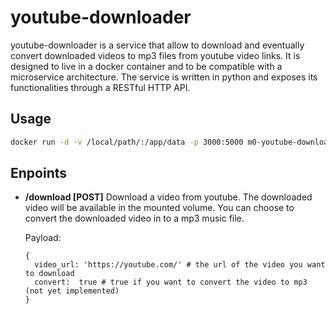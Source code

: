 # youtube-downloader

youtube-downloader is a service that allow to download and eventually convert downloaded videos to mp3 files from youtube video links. It is designed to live in a docker container and to be compatible with a microservice architecture.
The service is written in python and exposes its functionalities through a RESTful HTTP API.

## Usage
```bash
docker run -d -v /local/path/:/app/data -p 3000:5000 m0-youtube-downloader
```

## Enpoints
* **/download [POST]**
  Download a video from youtube. The downloaded video will be available in the mounted volume. You can choose to convert the downloaded video in to a mp3 music file.

  Payload:
  ```
  {
    video_url: 'https://youtube.com/' # the url of the video you want to download
    convert:  true # true if you want to convert the video to mp3 (not yet implemented)
  }
  ```